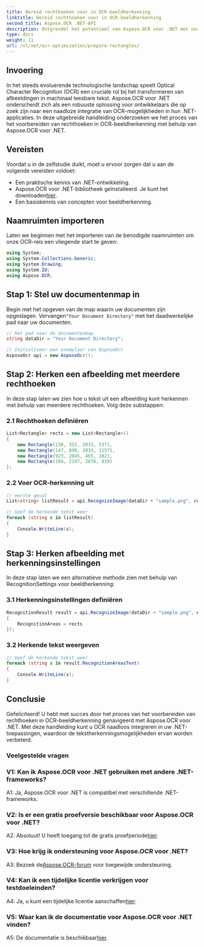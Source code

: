 ```yaml
---
title: Bereid rechthoeken voor in OCR-beeldherkenning
linktitle: Bereid rechthoeken voor in OCR-beeldherkenning
second_title: Aspose.OCR .NET-API
description: Ontgrendel het potentieel van Aspose.OCR voor .NET met onze uitgebreide handleiding. Leer stap voor stap hoe u rechthoeken voorbereidt voor beeldherkenning. Verbeter uw .NET-applicaties met naadloze OCR-integratie.
type: docs
weight: 11
url: /nl/net/ocr-optimization/prepare-rectangles/
---
```

## Invoering

In het steeds evoluerende technologische landschap speelt Optical Character Recognition (OCR) een cruciale rol bij het transformeren van afbeeldingen in machinaal leesbare tekst. Aspose.OCR voor .NET onderscheidt zich als een robuuste oplossing voor ontwikkelaars die op zoek zijn naar een naadloze integratie van OCR-mogelijkheden in hun .NET-applicaties. In deze uitgebreide handleiding onderzoeken we het proces van het voorbereiden van rechthoeken in OCR-beeldherkenning met behulp van Aspose.OCR voor .NET.

## Vereisten

Voordat u in de zelfstudie duikt, moet u ervoor zorgen dat u aan de volgende vereisten voldoet:

- Een praktische kennis van .NET-ontwikkeling.
-  Aspose.OCR voor .NET-bibliotheek geïnstalleerd. Je kunt het downloaden[hier](https://releases.aspose.com/ocr/net/).
- Een basiskennis van concepten voor beeldherkenning.

## Naamruimten importeren

Laten we beginnen met het importeren van de benodigde naamruimten om onze OCR-reis een vliegende start te geven:

```csharp
using System;
using System.Collections.Generic;
using System.Drawing;
using System.IO;
using Aspose.OCR;
```

## Stap 1: Stel uw documentenmap in

 Begin met het opgeven van de map waarin uw documenten zijn opgeslagen. Vervangen`"Your Document Directory"` met het daadwerkelijke pad naar uw documenten.

```csharp
// Het pad naar de documentenmap.
string dataDir = "Your Document Directory";

// Initialiseer een exemplaar van AsposeOcr
AsposeOcr api = new AsposeOcr();
```

## Stap 2: Herken een afbeelding met meerdere rechthoeken

In deze stap laten we zien hoe u tekst uit een afbeelding kunt herkennen met behulp van meerdere rechthoeken. Volg deze substappen:

### 2.1 Rechthoeken definiëren

```csharp
List<Rectangle> rects = new List<Rectangle>()
{
    new Rectangle(138, 352, 2033, 537),
    new Rectangle(147, 890, 2033, 1157),
    new Rectangle(923, 2045, 465, 102),
    new Rectangle(104, 2147, 2076, 819)
};
```

### 2.2 Voer OCR-herkenning uit

```csharp
// eerste geval
List<string> listResult = api.RecognizeImage(dataDir + "sample.png", rects);

// Geef de herkende tekst weer
foreach (string s in listResult)
{
    Console.WriteLine(s);
}
```

## Stap 3: Herken afbeelding met herkenningsinstellingen

In deze stap laten we een alternatieve methode zien met behulp van RecognitionSettings voor beeldherkenning:

### 3.1 Herkenningsinstellingen definiëren

```csharp
RecognitionResult result = api.RecognizeImage(dataDir + "sample.png", new RecognitionSettings
{
    RecognitionAreas = rects
});
```

### 3.2 Herkende tekst weergeven

```csharp
// Geef de herkende tekst weer
foreach (string s in result.RecognitionAreasText)
{
    Console.WriteLine(s);
}
```

## Conclusie

Gefeliciteerd! U hebt met succes door het proces van het voorbereiden van rechthoeken in OCR-beeldherkenning genavigeerd met Aspose.OCR voor .NET. Met deze handleiding kunt u OCR naadloos integreren in uw .NET-toepassingen, waardoor de tekstherkenningsmogelijkheden ervan worden verbeterd.

### Veelgestelde vragen

### V1: Kan ik Aspose.OCR voor .NET gebruiken met andere .NET-frameworks?

A1: Ja, Aspose.OCR voor .NET is compatibel met verschillende .NET-frameworks.

### V2: Is er een gratis proefversie beschikbaar voor Aspose.OCR voor .NET?

 A2: Absoluut! U heeft toegang tot de gratis proefperiode[hier](https://releases.aspose.com/).

### V3: Hoe krijg ik ondersteuning voor Aspose.OCR voor .NET?

 A3: Bezoek de[Aspose.OCR-forum](https://forum.aspose.com/c/ocr/16) voor toegewijde ondersteuning.

### V4: Kan ik een tijdelijke licentie verkrijgen voor testdoeleinden?

 A4: Ja, u kunt een tijdelijke licentie aanschaffen[hier](https://purchase.aspose.com/temporary-license/).

### V5: Waar kan ik de documentatie voor Aspose.OCR voor .NET vinden?

 A5: De documentatie is beschikbaar[hier](https://reference.aspose.com/ocr/net/).